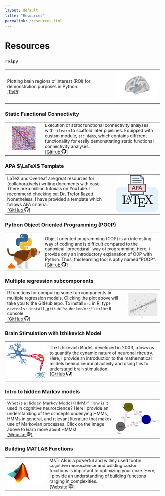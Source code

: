 ```yaml
---
layout: default
title: "Resources"
permalink: /resources.html
---
```


# Resources

### **`roipy`**
<table>
<tr>
<td style="width:410px">Plotting brain regions of interest (ROI) for demonstration purposes in Python.
 <br><a href="https://pypi.org/project/roipy/">[PyPi]</a>
</td>
<td style="width:175px"><img src="/images/brain.png"></td>
</tr>
</table>

### Static Functional Connectivity
<table>
<tr>
 <td style="width:125px"><img src="/images/fc.png"></td>
<td style="width:410px">Execution of static functional connectivity analyses with <code>nilearn</code> to scaffold later pipelines. Equipped with custom module, <code>sfc_demo</code>, which contains different functionality for easily demonstrating static functional connectivity analyses.
 <br><a href="https://github.com/w-decker/sFC-Demo">[GitHub <img src="/images/githubicon.png" alt="GitHub" width="15" height="15">]</a>
</td>
</tr>
</table>

### APA $\LaTeX$ Template
<table>
<tr>
<td style="width:410px">LaTeX and Overleaf are great resources for (collaboratively) writing documents with ease. There are a million tutorials on YouTube. I recommend checking out <a href="https://www.youtube.com/@DrTrefor"> Dr. Trefor Bazett</a>. Nonetheless, I have provided a template which follows APA criteria.
 <br><a href="https://github.com/w-decker/APA-Manuscript-Template">[GitHub <img src="/images/githubicon.png" alt="GitHub" width="15" height="15">]</a>
</td>
<td style="width:175px"><img src="/images/apalatex.png"></td>
</tr>
</table>

### Python Object Oriented Programming (POOP)
<table>
<tr>
 <td style="width:125px"><img src="/images/poop_logo.png"></td>
<td style="width:410px">Object oriented programming (OOP) is an interesting way of coding and is difficult compared to the canonical “procedural” way of programming. Here, I provide only an introductory explanation of OOP with Python. Thus, this learning tool is aptly named “POOP”.
 <br><a href="https://w-decker.github.io/poop/intro.html">[GitHub <img src="/images/githubicon.png" alt="GitHub" width="15" height="15">]</a>
</td>
</tr>
</table>

### Multiple regression subcomponents
<table>
<tr>
<td style="width:410px">R functions for computing some fun components to multiple regression models. Clicking the plot above will take you to the GitHub repo. To install <code>mrc</code> in R, type <code>devtools::install_github("w-decker/mrc")</code> in the R console.
 <br><a href="https://github.com/w-decker/mrc">[GitHub <img src="/images/githubicon.png" alt="GitHub" width="15" height="15">]</a>
</td>
<td style="width:125px"><img src="/images/mrc.png"></td>
</tr>
</table>

### Brain Stimulation with Izhikevich Model
<table>
<tr>
 <td style="width:150px"><img src="/images/neuron.png"></td>
<td style="width:410px">The Izhikevich Model, developed in 2003, allows us to quantify the dynamic nature of neuronal circutry. Here, I provide an introduction to the mathematical models behind neuronal activity and using this to understand brain stimulation.
 <br><a href="https://github.com/w-decker/brain-circuit-stim">[GitHub <img src="/images/githubicon.png" alt="GitHub" width="15" height="15">]</a>
</td>
</tr>
</table>

### Intro to hidden Markov models
<table>
<tr>
<td style="width:410px">What is a Hidden Markov Model (HMM)? How is it used in cognitive neuroscience? Here I provide an understanding of the concepts underlying HMMs, HMMs in general, and relevant literature that makes use of Markovian processes. Click on the image above to learn more about HMMs!
 <br><a href="https://w-decker.github.io/hidden-markov-model/intro.html">[Website <img src="/images/wwwlogo.png" alt="WWW" width="15" height="15">]</a>
</td>
<td style="width:175px"><img src="/images/intro_weather.png"></td>
</tr>
</table>

### Building MATLAB Functions
<table>
<tr>
 <td style="width:150px"><img src="/images/matlab-funcs.png"></td>
<td style="width:410px">MATLAB is a powerful and widely used tool in cognitive neuroscience and building custom functions is important to optimizing your code. Here, I provide an understanding of building functions ranging in complexities.
 <br><a href="https://w-decker.github.io/matlab-funcs/intro.html">[Website <img src="/images/wwwlogo.png" alt="WWW" width="15" height="15">]</a>
</td>
</tr>
</table>